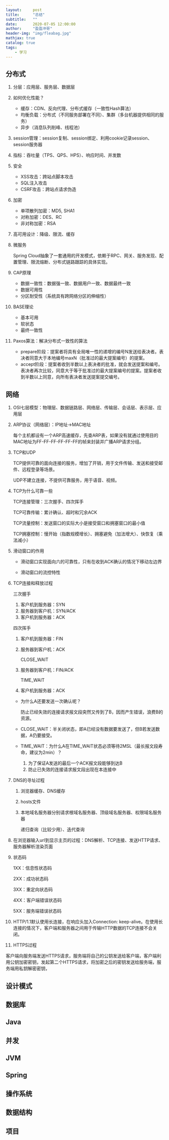 ```yaml
---
layout:     post
title:      "总结"
subtitle:   ""
date:       2020-07-05 12:00:00
author:     "盈盈冲哥"
header-img: "img/fleabag.jpg"
mathjax: true
catalog: true
tags:
    - 学习
---
```


## 分布式

1. 分层：应用层、服务层、数据层

2. 如何优化性能？

	- 缓存：CDN、反向代理、分布式缓存（一致性Hash算法）
	- 均衡负载：分布式（不同服务部署在不同）、集群（多台机器提供相同的服务）
	- 异步（消息队列削峰、线程池）

3. session管理：session复制、session绑定、利用cookie记录session、session服务器

4. 指标：吞吐量（TPS、QPS、HPS）、响应时间、并发数

5. 安全

	- XSS攻击：跨站点脚本攻击
	- SQL注入攻击
	- CSRF攻击：跨站点请求伪造

6. 加密

	- 单项散列加密：MD5, SHA1
	- 对称加密：DES、RC
	- 非对称加密：RSA

7. 高可用设计：降级、限流、缓存

8. 微服务

	Spring Cloud抽象了一套通用的开发模式，依赖于RPC、网关、服务发现、配置管理、限流熔断、分布式链路跟踪的具体实现。

9. CAP原理

	- 数据一致性：数据强一致、数据用户一致、数据最终一致
	- 数据可用性
	- 分区耐受性（系统具有跨网络分区的伸缩性）

10. BASE理论

	- 基本可用
	- 软状态
	- 最终一致性

11. Paxos算法：解决分布式一致性的算法

	- prepare阶段：提案者将具有全局唯一性的递增的编号N发送给表决者。表决者同意大于本地编号maxN（批准过的最大提案编号）的提案。
	- accept阶段：提案者收到半数以上表决者的批准，就会发送提案和编号。表决者再次比较，同意大于等于批准过的最大提案编号的提案。提案者收到半数以上同意，向所有表决者发送提案提交编号。

## 网络

1. OSI七层模型：物理层、数据链路层、网络层、传输层、会话层、表示层、应用层

2. ARP协议（网络层）：IP地址->MAC地址

    每个主机都设有一个ARP高速缓存，先查ARP表，如果没有就通过使用目的MAC地址为FF-FF-FF-FF-FF-FF的帧来封装并广播ARP请求分组。

3. TCP和UDP

    TCP提供可靠的面向连接的服务，增加了开销，用于文件传输、发送和接受邮件、远程登录等场景。

    UDP不建立连接，不提供可靠服务，用于语音、视频。

4. TCP为什么可靠一些

    TCP连接管理：三次握手、四次挥手

    TCP可靠传输：累计确认、超时和冗余ACK

    TCP流量控制：发送窗口的实际大小是接受窗口和拥塞窗口的最小值

    TCP拥塞控制：慢开始（指数规模增长）、拥塞避免（加法增大）、快恢复（乘法减小）

5. 滑动窗口的作用

    - 滑动窗口实现面向六的可靠性，只有在收到ACK确认的情况下移动左边界

    - 滑动窗口的流控特性

6. TCP连接和释放过程

    三次握手

    1. 客户机到服务器：SYN
    2. 服务器到客户机：SYN/ACK
    3. 客户机到服务器：ACK

    四次挥手

    1. 客户机到服务器：FIN
    2. 服务器到客户机：ACK
    
        CLOSE_WAIT

    3. 服务器到客户机：FIN/ACK

        TIME_WAIT
    
    4. 客户机到服务器：ACK

    - 为什么A还要发送一次确认呢？

      防止已经失效的连接请求报文段突然又传到了B，因而产生错误，浪费B的资源。
    
    - CLOSE_WAIT：半关闭状态，即A已经没有数据要发送了，但B若发送数据，A仍要接受。

    - TIME_WAIT：为什么A在TIME_WAIT状态必须等待2MSL（最长报文段寿命，建议为2min）？

      1. 为了保证A发送的最后一个ACK报文段能够到达B
      2. 防止已失效的连接请求报文段出现在本连接中
    
7. DNS的寻址过程

    1. 浏览器缓存、DNS缓存
    2. hosts文件
    3. 本地域名服务器分别请求根域名服务器、顶级域名服务器、权限域名服务器
    
        递归查询（比较少用）、迭代查询
    
8. 在浏览器输入url到显示主页的过程：DNS解析、TCP连接、发送HTTP请求、服务器解析渲染页面

9. 状态码

    1XX：信息性状态码

    2XX：成功状态码

    3XX：重定向状态码

    4XX：客户端错误状态码

    5XX：服务端错误状态码

10. HTTP/1.1默认使用长连接，在响应头加入Connection: keep-alive。在使用长连接的情况下，客户端和服务器之间用于传输HTTP数据的TCP连接不会关闭。

11. HTTPS过程

  客户端向服务端发送HTTPS请求，服务端将自己的公钥发送给客户端，客户端利用公钥加密密钥，发起第二个HTTPS请求，将加密之后的密钥发送给服务端，服务端用私钥解密密钥，

## 设计模式

## 数据库

## Java 

## 并发

## JVM

## Spring

## 操作系统

## 数据结构

## 项目
